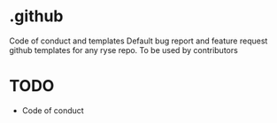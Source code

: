 # .github

Code of conduct and templates
Default bug report and feature request github templates for any ryse repo.
To be used by contributors

# TODO

- Code of conduct
